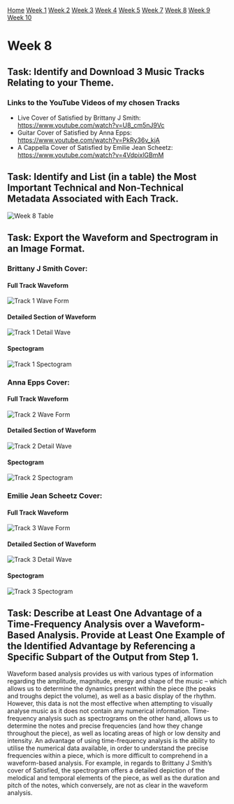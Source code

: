 [Home](README.md)
[Week 1](week1.md)
[Week 2](week2.md)
[Week 3](week3.md)
[Week 4](week4.md)
[Week 5](week5.md)
[Week 7](week7.md)
[Week 8](week8.md)
[Week 9](week9.md)
[Week 10](week10.md)

# Week 8
## Task: Identify and Download 3 Music Tracks Relating to your Theme.
### Links to the YouTube Videos of my chosen Tracks
- Live Cover of Satisfied by Brittany J Smith:
 https://www.youtube.com/watch?v=U8_cm5nJ9Vc
- Guitar Cover of Satisfied by Anna Epps:
https://www.youtube.com/watch?v=PkRy36v_kjA
- A Cappella Cover of Satisfied by Emilie Jean Scheetz:
https://www.youtube.com/watch?v=4VdpixlGBmM

## Task: Identify and List (in a table) the Most Important Technical and Non-Technical Metadata Associated with Each Track.
![Week 8 Table](https://github.com/user-attachments/assets/eb634550-f0ec-4765-b3f4-22b07b4fb438)

## Task: Export the Waveform and Spectrogram in an Image Format.
### Brittany J Smith Cover:
#### Full Track Waveform
![Track 1 Wave Form](https://github.com/user-attachments/assets/bdb2fe8b-3793-4c0b-991a-06e587ca2d36)
#### Detailed Section of Waveform
![Track 1 Detail Wave](https://github.com/user-attachments/assets/0b19ae74-3e8e-45db-b4de-b32b86cad00e)
#### Spectogram
![Track 1 Spectogram](https://github.com/user-attachments/assets/9f80e1e6-545c-4c71-bcd4-57de043af65a)

### Anna Epps Cover:
#### Full Track Waveform
![Track 2 Wave Form](https://github.com/user-attachments/assets/c0e8a15e-ba84-453a-8dc2-9d77dcb3b266)
#### Detailed Section of Waveform
![Track 2 Detail Wave](https://github.com/user-attachments/assets/4983022b-8732-4946-a482-f062ff2f4cd4)
#### Spectogram
![Track 2 Spectogram](https://github.com/user-attachments/assets/20904195-891e-44d9-9359-30a4926a32f6)

### Emilie Jean Scheetz Cover:
#### Full Track Waveform
![Track 3 Wave Form](https://github.com/user-attachments/assets/197f97ed-30ea-4772-abcd-3254dea1aefa)
#### Detailed Section of Waveform
![Track 3 Detail Wave](https://github.com/user-attachments/assets/dff9e140-5018-4947-870c-34a90164a1c8)
#### Spectogram
![Track 3 Spectogram](https://github.com/user-attachments/assets/64f74bd7-c4bc-4730-a12d-205e925cc4cf)

## Task: Describe at Least One Advantage of a Time-Frequency Analysis over a Waveform-Based Analysis. Provide at Least One Example of the Identified Advantage by Referencing a Specific Subpart of the Output from Step 1.
Waveform based analysis provides us with various types of information regarding the amplitude, magnitude, energy and shape of the music – which allows us to determine the dynamics present within the piece (the peaks and troughs depict the volume), as well as a basic display of the rhythm. However, this data is not the most effective when attempting to visually analyse music as it does not contain any numerical information. Time-frequency analysis such as spectrograms on the other hand, allows us to determine the notes and precise frequencies (and how they change throughout the piece), as well as locating areas of high or low density and intensity. An advantage of using time-frequency analysis is the ability to utilise the numerical data available, in order to understand the precise frequencies within a piece, which is more difficult to comprehend in a waveform-based analysis. For example, in regards to Brittany J Smith’s cover of Satisfied, the spectrogram offers a detailed depiction of the melodical and temporal elements of the piece, as well as the duration and pitch of the notes, which conversely, are not as clear in the waveform analysis.
